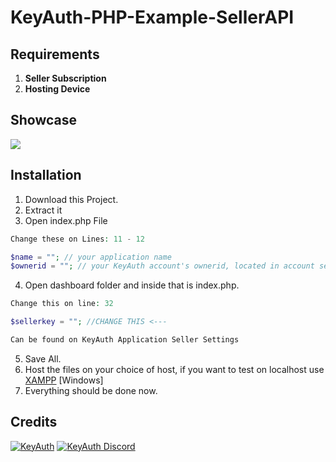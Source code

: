 # KeyAuth-PHP-Example-SellerAPI

## Requirements
1. **Seller Subscription**
2. **Hosting Device**


## Showcase 
[![](https://cdn.discordapp.com/attachments/918502538301567050/934100589724450836/unknown.png)](https://streamable.com/e/t4hgnz)

## Installation
1. Download this Project.
2. Extract it
3. Open index.php File
```PHP
Change these on Lines: 11 - 12

$name = ""; // your application name
$ownerid = ""; // your KeyAuth account's ownerid, located in account settings 
```
4. Open dashboard folder and inside that is index.php.
```PHP
Change this on line: 32

$sellerkey = ""; //CHANGE THIS <---

Can be found on KeyAuth Application Seller Settings
```
5. Save All.
6. Host the files on your choice of host, if you want to test on localhost use [XAMPP](https://www.apachefriends.org/download.html) [Windows]
7. Everything should be done now.

## Credits
[![KeyAuth](https://github.com/mazk5145/mazk9154-Information/blob/main/Images/keyauthwinlogo.png?raw=true)](https://keyauth.win)
[![KeyAuth Discord](https://github.com/mazk5145/mazk9154-Information/blob/main/Images/keyauthdiscordlogo.png?raw=true)](https://keyauth.com/discord)
